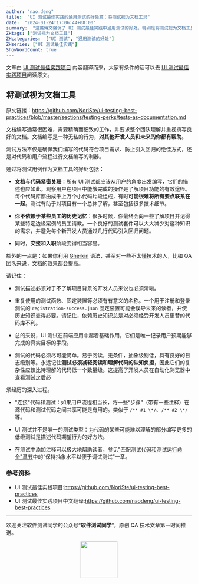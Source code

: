 ```yaml
---
author: "nao.deng"
title:  "UI 测试最佳实践的通用测试的好处篇：将测试视为文档工具"
date:  "2024-01-24T17:06:44+08:00"
summary:  "这篇博文强调了 UI 测试最佳实践中通用测试的好处，特别是将测试视为文档工具的优势。文章解释了通过编写清晰、可读的测试代码，测试不仅仅是验证功能的手段，还是项目文档的一部分。这种做法有助于项目团队更好地理解系统，提高协作效率，并为后续开发和维护工作提供有价值的参考。通过将测试视为文档工具，项目团队能够更好地利用测试来传递信息，确保系统的可靠性和可维护性。"
ZHtags: ["测试视为文档工具"]
ZHcategories:  ["UI 测试", "通用测试的好处"]
ZHseries: ["UI 测试最佳实践"]
ShowWordCount: true
---
```


文章由 [UI 测试最佳实践项目](https://github.com/NoriSte/ui-testing-best-practices) 内容翻译而来，大家有条件的话可以去 [UI 测试最佳实践项目](https://github.com/NoriSte/ui-testing-best-practices)阅读原文。

## 将测试视为文档工具

原文链接：<https://github.com/NoriSte/ui-testing-best-practices/blob/master/sections/testing-perks/tests-as-documentation.md>

文档编写通常很困难，需要精确而细致的工作，并要求整个团队理解并重视撰写良好的文档。文档编写是一种无私的行为，**对其他开发人员和未来的你都有帮助**。

测试方法不仅是确保我们编写的代码符合项目需求、防止引入回归的绝佳方式，还是对代码和用户流程进行文档编写的利器。

通过将测试用例作为文档工具的好处包括：

- **文档与代码紧密关联**：所有 UI 测试都应该从用户的角度出发编写，它们的描述也应如此。观察用户在项目中能够完成的操作是了解项目功能的有效途径。<br>每个代码库都由成千上万个小代码片段组成，有时**可能很难将所有要点联系在一起**。测试有助于对项目有一个总体了解，甚至包括很多技术细节。

  <!-- TODO: 在黑盒测试章节添加一个链接。 -->

- 你**不依赖于某些员工的历史记忆**：很多时候，你最终会向一些了解项目并记得某些特定边缘案例的员工请教。一个良好的测试套件可以大大减少对这种知识的需求，并避免每个新开发人员通过几行代码引入回归问题。

- 同时，**交接和入职**阶段变得相当容易。

额外的一点是：如果你利用 [Gherkin](https://cucumber.io/docs/gherkin/reference/) 语法，甚至对一些不太懂技术的人，比如 QA 团队来说，文档的效果都会提高。

请记住：

- 测试描述必须对于不了解项目背景的开发人员来说也必须清晰。

- 重复使用的测试函数、固定装置等必须有有意义的名称。一个用于注册和登录测试的 `registration-success.json` 固定装置可能会误导未来的读者，并使历史知识变得必要。请记住，依赖历史知识总是对必须经受开发人员更替的代码库不利。

- 总的来说，UI 测试在前端应用中起着基础作用，它们是唯一记录用户预期能够完成的真实目标的手段。

- 测试的代码必须尽可能简单。易于阅读，无条件，抽象级别低，具有良好的日志级别等。永远记住**测试必须减轻阅读和理解代码的认知负担**，因此它们的复杂性应该比待理解的代码低一个数量级。这提高了开发人员在自动化浏览器中查看测试之后必

须经历的深入过程。

  <!-- TODO: 添加章节链接，说明测试代码必须简单的原因 -->

- "连接"代码和测试：如果用户流程相当长，将一些“步骤”（带有一些注释）在源代码和测试代码之间共享可能是有用的。类似于 `/** #1 \*/`、`/** #2 \*/` 等。

- UI 测试并不是唯一的测试类型：为代码的某些可能难以理解的部分编写更多的低级测试是描述代码期望行为的好方法。

- 在测试中添加注释可以极大地帮助读者，参见["匹配测试代码和测试运行命令"章节](https://github.com/naodeng/ui-testing-best-practices/blob/master/sections/generic-best-practices/test-code-with-debugging-in-mind.zh.md#匹配测试代码和测试运行器命令)中的“保持抽象水平以便于调试测试”一章。

### 参考资料

- UI 测试最佳实践项目:<https://github.com/NoriSte/ui-testing-best-practices>
- UI 测试最佳实践项目中文翻译:<https://github.com/naodeng/ui-testing-best-practices>

---
欢迎关注软件测试同学的公众号“**软件测试同学**”，原创 QA 技术文章第一时间推送。
<!-- markdownlint-disable MD045 -->
<!-- markdownlint-disable MD033 -->
<center>
  <img src="https://cdn.jsdelivr.net/gh/naodeng/blogimg@master/uPic/2023112015'QR Code for 公众号.jpg" style="width: 100px;">
</center>
<!-- markdownlint-disable MD033 -->
<!-- markdownlint-disable MD045 -->
